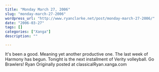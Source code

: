 ```yaml
---
title: "Monday March 27, 2006"
slug: "monday-march-27-2006"
wordpress_url: "http://www.ryanclarke.net/post/monday-march-27-2006/"
date: "2006-03-27"
tags: []
categories: ["Xanga"]
description: ""

---
```


It's been a good. Meaning yet another productive one. The last week of Harmony has begun.
Tonight is the next installment of Verity volleyball. Go Brawlers!
Ryan
Originally posted at classicalRyan.xanga.com
